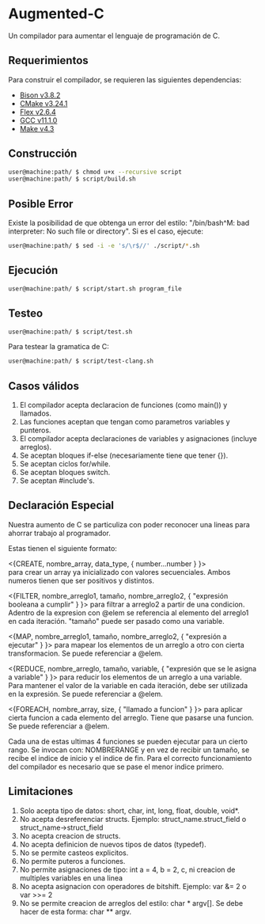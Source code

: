 # Augmented-C
 Un compilador para aumentar el lenguaje de programación de C.

## Requerimientos

Para construir el compilador, se requieren las siguientes dependencias:

* [Bison v3.8.2](https://www.gnu.org/software/bison/)
* [CMake v3.24.1](https://cmake.org/)
* [Flex v2.6.4](https://github.com/westes/flex)
* [GCC v11.1.0](https://gcc.gnu.org/)
* [Make v4.3](https://www.gnu.org/software/make/)


## Construcción

```bash
user@machine:path/ $ chmod u+x --recursive script
user@machine:path/ $ script/build.sh
```

## Posible Error

Existe la posibilidad de que obtenga un error del estilo: "/bin/bash^M: bad interpreter: No such file or directory".
Si es el caso, ejecute:

```bash
user@machine:path/ $ sed -i -e 's/\r$//' ./script/*.sh 
```

## Ejecución

```bash
user@machine:path/ $ script/start.sh program_file
```

## Testeo

```bash
user@machine:path/ $ script/test.sh
```

Para testear la gramatica de C:

```bash
user@machine:path/ $ script/test-clang.sh
```

## Casos válidos

1) El compilador acepta declaracion de funciones (como main()) y llamados.
2) Las funciones aceptan que tengan como parametros variables y punteros.
3) El compilador acepta declaraciones de variables y asignaciones (incluye arreglos).
4) Se aceptan bloques if-else (necesariamente tiene que tener {}).
5) Se aceptan ciclos for/while.
6) Se aceptan bloques switch.
7) Se aceptan #include's.

## Declaración Especial
Nuestra aumento de C se particuliza con poder reconocer una lineas para ahorrar trabajo al programador.

Estas tienen el siguiente formato:

<{CREATE, nombre_array, data_type, { number...number } }>   
para crear un array ya inicializado con valores secuenciales.
Ambos numeros tienen que ser positivos y distintos.

<{FILTER, nombre_arreglo1, tamaño, nombre_arreglo2, { "expresión booleana a cumplir"  } }>
para filtrar a arreglo2 a partir de una condicion. Adentro de la expresion con @elem se referencia al elemento del arreglo1 en cada iteración. "tamaño" puede ser pasado como una variable.

<{MAP, nombre_arreglo1, tamaño, nombre_arreglo2, { "expresión a ejecutar" } }>
para mapear los elementos de un arreglo a otro con cierta transformacion. Se puede referenciar a @elem.

<{REDUCE, nombre_arreglo, tamaño, variable, { "expresión que se le asigna a variable" } }>
para reducir los elementos de un arreglo a una variable. Para mantener el valor de la variable en cada iteración, debe ser utilizada en la expresión. Se puede referenciar a @elem.

<{FOREACH, nombre_array, size, { "llamado a funcion" } }>
para aplicar cierta funcion a cada elemento del arreglo. Tiene que pasarse una funcion. Se puede referenciar a @elem.

Cada una de estas ultimas 4 funciones se pueden ejecutar para un cierto rango.
Se invocan con: NOMBRERANGE y en vez de recibir un tamaño, se recibe el indice de inicio y el indice de fin.
Para el correcto funcionamiento del compilador es necesario que se pase el menor indice primero.


## Limitaciones

1) Solo acepta tipo de datos: short, char, int, long, float, double, void*.
2) No acepta desreferenciar structs. Ejemplo: struct_name.struct_field  o  struct_name->struct_field
3) No acepta creacion de structs.
4) No acepta definicion de nuevos tipos de datos (typedef).
5) No se permite casteos explicitos.
6) No permite puteros a funciones.
7) No permite asignaciones de tipo: int a = 4, b = 2, c, ni creacion de multiples variables en una linea
8) No acepta asignacion con operadores de bitshift. Ejemplo: var &= 2  o var >>= 2
9) No se permite creacion de arreglos del estilo: char * argv[]. Se debe hacer de esta forma: char ** argv.

